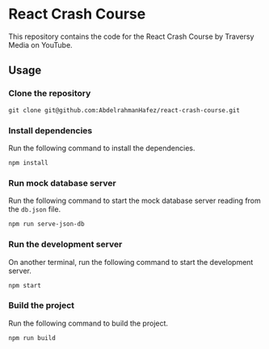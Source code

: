 # React Crash Course

This repository contains the code for the React Crash Course by Traversy Media on YouTube.

## Usage

### Clone the repository

```
git clone git@github.com:AbdelrahmanHafez/react-crash-course.git
```

### Install dependencies

Run the following command to install the dependencies.

```
npm install
```

### Run mock database server

Run the following command to start the mock database server reading from the `db.json` file.

```
npm run serve-json-db
```

### Run the development server

On another terminal, run the following command to start the development server.

```
npm start
```

### Build the project

Run the following command to build the project.

```
npm run build
```